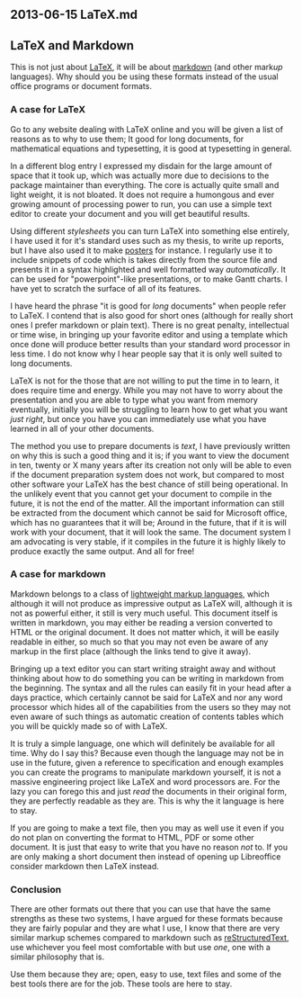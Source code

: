 ## 2013-06-15 LaTeX.md

## LaTeX and Markdown

This is not just about [LaTeX][], it will be about [markdown][] (and other mark*up*
languages). Why should you be using these formats instead of the usual office
programs or document formats.

### A case for LaTeX

Go to any website dealing with LaTeX online and you will be given a list of
reasons as to why to use them; It good for long documents, for mathematical 
equations and typesetting, it is good at typesetting in general.

In a different blog entry I expressed my disdain for the large amount of space
that it took up, which was actually more due to decisions to the package
maintainer than everything. The core is actually quite small and light weight,
it is not bloated. It does not require a humongous and ever growing amount of
processing power to run, you can use a simple text editor to create your
document and you will get beautiful results. 

Using different *stylesheets* you can turn LaTeX into something else entirely, I
have used it for it's standard uses such as my thesis, to write up reports, but
I have also used it to make [posters][] for instance. I regularly use it to
include snippets of code which is takes directly from the source file and
presents it in a syntax highlighted and well formatted way *automatically*. It
can be used for "powerpoint"-like presentations, or to make Gantt charts. I have
yet to scratch the surface of all of its features.

I have heard the phrase "it is good for *long* documents" when people refer to
LaTeX. I contend that is also good for short ones (although for really short
ones I prefer markdown or plain text). There is no great penalty, intellectual
or time wise, in bringing up your favorite editor and using a template which
once done will produce better results than your standard word processor in less
time. I do not know why I hear people say that it is only well suited to long
documents.

LaTeX is not for the those that are not willing to put the time in to learn, it
does require time and energy. While you may not have to worry about the
presentation and you are able to type what you want from memory eventually,
initially you will be struggling to learn how to get what you want *just right*,
but once you have you can immediately use what you have learned in all of your
other documents.

The method you use to prepare documents is *text*, I have previously written on
why this is such a good thing and it is; if you want to view the document in
ten, twenty or X many years after its creation not only will be able to even if
the document preparation system does not work, but compared to most other
software your LaTeX has the best chance of still being operational. In the
unlikely event that you cannot get your document to compile in the future, it is
not the end of the matter. All the important information can still be extracted
from the document which cannot be said for Microsoft office, which has no
guarantees that it will be; Around in the future, that if it is will work with
your document, that it will look the same. The document system I am advocating
is very stable, if it compiles in the future it is highly likely to produce
exactly the same output. And all for free!

### A case for markdown

Markdown belongs to a class of [lightweight markup languages][], which although
it will not produce as impressive output as LaTeX will, although it is not as
powerful either, it still is very much useful. This document itself is written
in markdown, you may either be reading a version converted to HTML or the
original document. It does not matter which, it will be easily readable in
either, so much so that you may not even be aware of any markup in the first
place (although the links tend to give it away). 

Bringing up a text editor you can start writing straight away and without
thinking about how to do something you can be writing in markdown from the
beginning. The syntax and all the rules can easily fit in your head after a days
practice, which certainly cannot be said for LaTeX and nor any word processor
which hides all of the capabilities from the users so they may not even aware of
such things as automatic creation of contents tables which you will be quickly
made so of with LaTeX.

It is truly a simple language, one which will definitely be available for all
time. Why do I say this? Because even though the language may not be in use in
the future, given a reference to specification and enough examples you can
create the programs to manipulate markdown yourself, it is not a massive
engineering project like LaTeX and word processors are. For the lazy you can
forego this and just *read* the documents in their original form, they are
perfectly readable as they are. This is why the it language is here to stay.

If you are going to make a text file, then you may as well use it even if you do
not plan on converting the format to HTML, PDF or some other document. It is
just that easy to write that you have no reason *not* to. If you are only making
a short document then instead of opening up Libreoffice consider markdown then
LaTeX instead.

### Conclusion

There are other formats out there that you can use that have the same strengths
as these two systems, I have argued for these formats because they are fairly
popular and they are what I use, I know that there are very similar markup
schemes compared to markdown such as [reStructuredText][], use whichever you
feel most comfortable with but use *one*, one with a similar philosophy that is.

Use them because they are; open, easy to use, text files and some of the best
tools there are for the job. These tools are here to stay.

[LaTeX]: https://en.wikipedia.org/wiki/LaTeX
[markdown]: https://en.wikipedia.org/wiki/Markdown
[reStructuredText]: https://en.wikipedia.org/wiki/Restructured_text
[lightweight markup languages]: https://en.wikipedia.org/wiki/Lightweight_markup_language
[posters]: http://www.brian-amberg.de/uni/poster/
